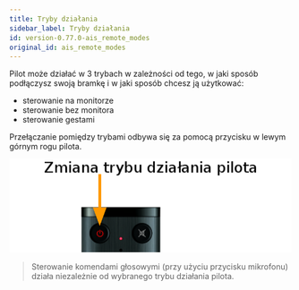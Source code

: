 ```yaml
---
title: Tryby działania
sidebar_label: Tryby działania
id: version-0.77.0-ais_remote_modes
original_id: ais_remote_modes
---
```


Pilot może działać w 3 trybach w zależności od tego, w jaki sposób podłączysz swoją bramkę i w jaki sposób chcesz ją użytkować:

- sterowanie na monitorze
- sterowanie bez monitora
- sterowanie gestami

Przełączanie pomiędzy trybami odbywa się za pomocą przycisku w lewym górnym rogu pilota.

![Pilot do asystenta](/img/en/remote/remote_change_mode.png)



> Sterowanie komendami głosowymi (przy użyciu przycisku mikrofonu) działa niezależnie od wybranego trybu działania pilota.
